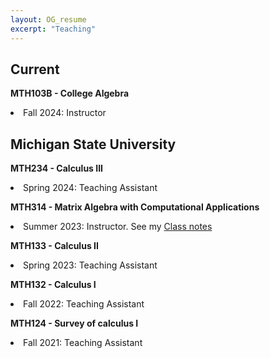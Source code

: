 ```yaml
---
layout: OG_resume
excerpt: "Teaching"
---
```


## Current
<p>
<strong> MTH103B - College Algebra </strong> <br>
 <li> Fall 2024: Instructor </li>
</p>


## Michigan State University
<p>
<strong> MTH234 - Calculus III </strong> <br>
 <li> Spring 2024: Teaching Assistant </li>
</p>


<p>
<strong> MTH314 - Matrix Algebra with
Computational Applications </strong> <br>
 <li> Summer 2023: Instructor. See my <a href="https://michiganstate-my.sharepoint.com/:o:/g/personal/olaveher_msu_edu/Eizk9r3ulUJKsnaMmt6O_MIBU5LGPPLVzmhI2309iSLMEg?e=QaJvKk" target=_blank > Class notes </a> </li>
</p>

<p>
<strong> MTH133 - Calculus II </strong> <br>
 <li> Spring 2023: Teaching Assistant </li>
</p>

<p>
<strong> MTH132 - Calculus I </strong> <br>
 <li> Fall 2022: Teaching Assistant </li>
</p>

<p>
<strong> MTH124 - Survey of calculus I </strong> <br>
 <li> Fall 2021: Teaching Assistant </li>
</p>
